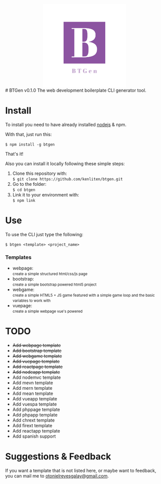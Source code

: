 <img src="./logo.png" style="width: 265px; height: auto; display: block; margin: 0 auto;">
# BTGen v0.1.0
The web development boilerplate CLI generator tool.

# Install
To install you need to have already installed <a href="https://nodejs.org/">nodejs</a> & npm.

With that, just run this:

<code>$ npm install -g btgen</code>

That's it!

Also you can install it locally following these simple steps:

<ol>
	<li>Clone this repository with: <br><code>$ git clone https://github.com/kenliten/btgen.git</code></li>
	<li>Go to the folder: <br><code>$ cd btgen</code></li>
	<li>Link it to your environment with: <br><code>$ npm link</code></li>
</ol>

# Use
To use the CLI just type the following:

<code>$ btgen &lt;template&gt; &lt;project_name&gt;</code>

<h3>Templates</h3>

<ul>
	<li>webpage: <br><small>create a simple structured html/css/js page</small></li>
	<li>bootstrap: <br><small>create a simple bootstrap powered html5 project</small></li>
	<li>webgame: <br><small>create a simple HTML5 + JS game featured with a simple game loop and the basic variables to work with</small></li>
	<li>vuepage: <br><small>create a simple webpage vue's powered</small></li>
</ul>

# TODO

<ul>
	<li style="text-decoration: line-through;">Add webpage template</li>
	<li style="text-decoration: line-through;">Add bootstrap template</li>
	<li style="text-decoration: line-through;">Add webgame template</li>
	<li style="text-decoration: line-through;">Add vuepage template</li>
	<li style="text-decoration: line-through;">Add reactpage template</li>
	<li style="text-decoration: line-through;">Add nodeapp template</li>
	<li>Add nodemvc template</li>
	<li>Add mevn template</li>
	<li>Add mern template</li>
	<li>Add mean template</li>
	<li>Add vueapp template</li>
	<li>Add vuespa template</li>
	<li>Add phppage template</li>
	<li>Add phpapp template</li>
	<li>Add chrext template</li>
	<li>Add firext template</li>
	<li>Add reactapp template</li>
	<li>Add spanish support</li>
</ul>

# Suggestions & Feedback

<p>
	If you want a template that is not listed here, or maybe want to feedback, you can mail me to <a href="mailto:otonielreyesgalay@gmail.com">otonielreyesgalay@gmail.com</a>.
</p>
